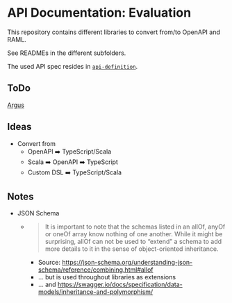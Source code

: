 # API Documentation: Evaluation

This repository contains different libraries to convert from/to OpenAPI and RAML.

See READMEs in the different subfolders.

The used API spec resides in [`api-definition`](api-definition/README.md).

## ToDo

[Argus](https://github.com/aishfenton/Argus)

## Ideas
- Convert from
    - OpenAPI :arrow_right: TypeScript/Scala
    - Scala :arrow_right: OpenAPI :arrow_right: TypeScript
    - Custom DSL :arrow_right: TypeScript/Scala

    
## Notes
- JSON Schema
    - > It is important to note that the schemas listed in an allOf, anyOf or oneOf array know nothing of one another. While it might be surprising, allOf can not be used to “extend” a schema to add more details to it in the sense of object-oriented inheritance.
    
        - Source: https://json-schema.org/understanding-json-schema/reference/combining.html#allof
        - ... but is used throughout libraries as extensions
        - ... and https://swagger.io/docs/specification/data-models/inheritance-and-polymorphism/